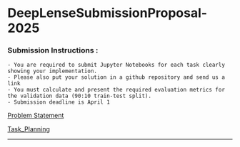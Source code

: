 # DeepLenseSubmissionProposal-2025

### Submission Instructions : 
```
- You are required to submit Jupyter Notebooks for each task clearly showing your implementation.
- Please also put your solution in a github repository and send us a link
- You must calculate and present the required evaluation metrics for the validation data (90:10 train-test split).
- Submission deadline is April 1
```

[Problem Statement](https://docs.google.com/document/d/1a-5JiHph3K59gV3-kEZWzKYTFMvDeYiJvoE0U2I4x0w/edit?tab=t.0)

[Task_Planning](https://docs.google.com/document/d/1sl5CPTleu7jVhklC5CnTDO4-8HvaI2nbwtmAuFt1eu8/edit?usp=sharing)

---